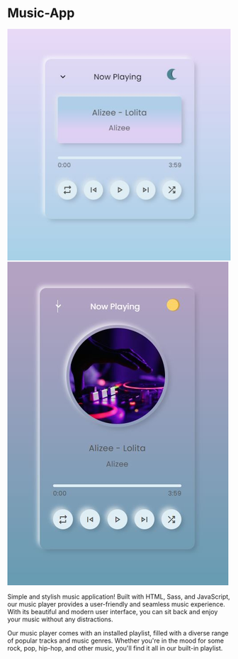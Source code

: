# Music-App
![preview](https://github.com/Inna-Mykytiuk/Music-App/blob/main/1111.JPG)
![preview](https://github.com/Inna-Mykytiuk/Music-App/blob/main/2222.JPG)

Simple and stylish music application!
Built with HTML, Sass, and JavaScript, our music player provides a user-friendly and seamless music experience. With its beautiful and modern user interface, you can sit back and enjoy your music without any distractions.

Our music player comes with an installed playlist, filled with a diverse range of popular tracks and music genres. Whether you're in the mood for some rock, pop, hip-hop, and other music, you'll find it all in our built-in playlist.
